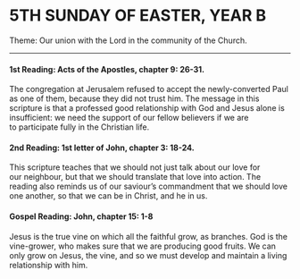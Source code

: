 # 5TH SUNDAY OF EASTER, YEAR B
Theme: Our union with the Lord in the community of the Church.

---

#### 1st Reading: Acts of the Apostles, chapter 9: 26-31. 

The congregation at Jerusalem refused to accept the newly-converted Paul as one of them, because they did not trust him. The message in this scripture is that a professed good relationship with God and Jesus alone is insufficient: we need the support of our fellow believers if we are to participate fully in the Christian life. 

#### 2nd Reading: 1st letter of John, chapter 3: 18-24.

This scripture teaches that we should not just talk about our love for our neighbour, but that we should translate that love into action. The reading also reminds us of our saviour’s commandment that we should love one another, so that we can be in Christ, and he in us.

#### Gospel Reading: John, chapter 15: 1-8 

Jesus is the true vine on which all the faithful grow, as branches. God is the vine-grower, who makes sure that we are producing good fruits. We can only grow on Jesus, the vine, and so we must develop and maintain a living relationship with him.
